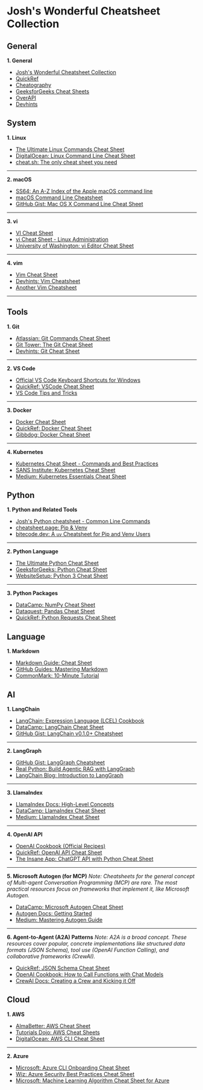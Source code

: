 # Josh's Wonderful Cheatsheet Collection

## General
**1. General**

  - [Josh's Wonderful Cheatsheet Collection](https://github.com/JoshuaChen42/cheatsheets/blob/main/collection.md)
  - [QuickRef](https://quickref.me)
  - [Cheatography](https://cheatography.com)
  - [GeeksforGeeks Cheat Sheets](https://www.google.com/search?q=https://www.geeksforgeeks.org/cheat-sheets/)
  - [OverAPI](https://overapi.com/)
  - [Devhints](https://devhints.io/)

## System
**1. Linux**

  - [The Ultimate Linux Commands Cheat Sheet](https://www.google.com/search?q=https://linuxhandbook.com/linux-commands-cheat-sheet/)
  - [DigitalOcean: Linux Command Line Cheat Sheet](https://www.google.com/search?q=https://www.digitalocean.com/community/cheatsheets/linux-command-line-cheat-sheet)
  - [cheat.sh: The only cheat sheet you need](https://cheat.sh/)

-----

**2. macOS**

  - [SS64: An A-Z Index of the Apple macOS command line](https://ss64.com/osx/)
  - [macOS Command Line Cheatsheet](https://www.google.com/search?q=https://mac.install.guide/command-line/cheatsheet.html)
  - [GitHub Gist: Mac OS X Command Line Cheat Sheet](https://gist.github.com/kevin-smets/8568070)

-----

**3. vi**

  - [VI Cheat Sheet](https://www.cs.colostate.edu/helpdocs/vi.html)
  - [vi Cheat Sheet - Linux Administration](http://www.linux-admins.net/2011/01/vi-cheat-sheet.html)
  - [University of Washington: vi Editor Cheat Sheet](https://www.google.com/search?q=https://itconnect.uw.edu/learn/workshops/online-tutorials/vi-text-editor-tutorial/vi-cheat-sheet-2/)

-----

**4. vim**

  - [Vim Cheat Sheet](https://vim.rtorr.com/)
  - [Devhints: Vim Cheatsheet](https://devhints.io/vim)
  - [Another Vim Cheatsheet](https://www.google.com/search?q=https://www.catswhocode.com/blog/100-vim-commands-every-programmer-should-know-2)

-----

## Tools
**1. Git**

  - [Atlassian: Git Commands Cheat Sheet](https://www.atlassian.com/git/tutorials/atlassian-git-cheatsheet)
  - [Git Tower: The Git Cheat Sheet](https://www.google.com/search?q=https://www.git-tower.com/learn/git/cheat-sheet)
  - [Devhints: Git Cheat Sheet](https://www.google.com/search?q=https://devhints.io/git)

-----

**2. VS Code**

  - [Official VS Code Keyboard Shortcuts for Windows](https://code.visualstudio.com/shortcuts/keyboard-shortcuts-windows.pdf)
  - [QuickRef: VSCode Cheat Sheet](https://quickref.me/vscode.html)
  - [VS Code Tips and Tricks](https://code.visualstudio.com/docs/getstarted/tips-and-tricks)

-----

**3. Docker**

  - [Docker Cheat Sheet](https://docs.docker.com/get-started/docker_cheatsheet.pdf)
  - [QuickRef: Docker Cheat Sheet](https://quickref.me/docker.html)
  - [Gibbdog: Docker Cheat Sheet](https://www.google.com/search?q=https://www.docker.com/sites/default/files/d8/2019-09/docker-cheat-sheet.pdf)

-----

**4. Kubernetes**

  - [Kubernetes Cheat Sheet - Commands and Best Practices](https://spacelift.io/blog/kubernetes-cheat-sheet)
  - [SANS Institute: Kubernetes Cheat Sheet](https://www.sans.org/posters/kubernetes-cheat-sheet/)
  - [Medium: Kubernetes Essentials Cheat Sheet](https://medium.com/@yahya.mlaouhi/kubernetes-essentials-cheat-sheet-for-beginners-and-pros-44916273d778)

## Python
**1. Python and Related Tools**

  - [Josh's Python cheatsheet - Common Line Commands](https://github.com/JoshuaChen42/cheatsheets/blob/main/python/cli-commands.md)
  - [cheatsheet.page: Pip & Venv](https://www.google.com/search?q=https://cheatsheet.page/python/pip-venv/)
  - [bitecode.dev: A `uv` Cheatsheet for Pip and Venv Users](https://www.google.com/search?q=%5Bhttps://www.bitecode.dev/p/uv-the-new-king-of-python-packaging%5D\(https://www.bitecode.dev/p/uv-the-new-king-of-python-packaging\))

-----

**2. Python Language**

  - [The Ultimate Python Cheat Sheet](https://www.pythoncheatsheet.org/)
  - [GeeksforGeeks: Python Cheat Sheet](https://www.google.com/search?q=https://www.geeksforgeeks.org/python-cheatsheet/)
  - [WebsiteSetup: Python 3 Cheat Sheet](https://www.google.com/search?q=https://www.websitehostingrating.com/python-cheat-sheet/)

-----

**3. Python Packages**

  - [DataCamp: NumPy Cheat Sheet](https://www.datacamp.com/cheat-sheet/numpy-cheat-sheet-data-analysis-in-python)
  - [Dataquest: Pandas Cheat Sheet](https://www.dataquest.io/blog/pandas-cheat-sheet/)
  - [QuickRef: Python Requests Cheat Sheet](https://www.google.com/search?q=https://quickref.me/requests)

## Language
**1. Markdown**

  - [Markdown Guide: Cheat Sheet](https://www.markdownguide.org/cheat-sheet/)
  - [GitHub Guides: Mastering Markdown](https://guides.github.com/features/mastering-markdown/)
  - [CommonMark: 10-Minute Tutorial](https://commonmark.org/help/)

## AI
**1. LangChain**

  - [LangChain: Expression Language (LCEL) Cookbook](https://www.google.com/search?q=https://python.langchain.com/docs/expression_language/cookbook/)
  - [DataCamp: LangChain Cheat Sheet](https://www.google.com/search?q=https://www.datacamp.com/cheat-sheet/langchain-cheat-sheet)
  - [GitHub Gist: LangChain v0.1.0+ Cheatsheet](https://www.google.com/search?q=https://gist.github.com/gdp-llm/4521192994e4344f653f2022416b71b8)

-----

**2. LangGraph**

  - [GitHub Gist: LangGraph Cheatsheet](https://gist.github.com/razhangwei/631a799e6bd69b26ce9c118c624cd80d)
  - [Real Python: Build Agentic RAG with LangGraph](https://realpython.com/langgraph-python/)
  - [LangChain Blog: Introduction to LangGraph](https://blog.langchain.dev/langgraph-multi-agent-workflows/)

-----

**3. LlamaIndex**

  - [LlamaIndex Docs: High-Level Concepts](https://www.google.com/search?q=https://docs.llamaindex.ai/en/stable/getting_started/high_level_concepts.html)
  - [DataCamp: LlamaIndex Cheat Sheet](https://www.google.com/search?q=https://www.datacamp.com/cheat-sheet/llamaindex-cheat-sheet)
  - [Medium: LlamaIndex Cheat Sheet](https://www.google.com/search?q=https://medium.com/%40srinivas.kcr/llamaindex-cheat-sheet-375137583a45)

-----

**4. OpenAI API**

  - [OpenAI Cookbook (Official Recipes)](https://cookbook.openai.com/)
  - [QuickRef: OpenAI API Cheat Sheet](https://www.google.com/search?q=https://quickref.me/openai-api)
  - [The Insane App: ChatGPT API with Python Cheat Sheet](https://www.google.com/search?q=https://www.theinsaneapp.com/2023/04/openai-chatgpt-api-cheat-sheet.html)

-----

**5. Microsoft Autogen (for MCP)**
*Note: Cheatsheets for the general concept of Multi-agent Conversation Programming (MCP) are rare. The most practical resources focus on frameworks that implement it, like Microsoft Autogen.*

  - [DataCamp: Microsoft Autogen Cheat Sheet](https://www.google.com/search?q=https://www.datacamp.com/cheat-sheet/autogen-cheat-sheet)
  - [Autogen Docs: Getting Started](https://www.google.com/search?q=https://microsoft.github.io/autogen/docs/getting-started/)
  - [Medium: Mastering Autogen Guide](https://www.google.com/search?q=https://medium.com/%40konfuzio/mastering-autogen-a-comprehensive-guide-to-multi-agent-conversations-385a47348988)

-----

**6. Agent-to-Agent (A2A) Patterns**
*Note: A2A is a broad concept. These resources cover popular, concrete implementations like structured data formats (JSON Schema), tool use (OpenAI Function Calling), and collaborative frameworks (CrewAI).*

  - [QuickRef: JSON Schema Cheat Sheet](https://www.google.com/search?q=https://quickref.me/json-schema.html)
  - [OpenAI Cookbook: How to Call Functions with Chat Models](https://cookbook.openai.com/examples/how_to_call_functions_with_chat_models)
  - [CrewAI Docs: Creating a Crew and Kicking it Off](https://www.google.com/search?q=https://docs.crewai.com/how-to/creating-a-crew-and-kick-it-off/)

## Cloud
**1. AWS**

  - [AlmaBetter: AWS Cheat Sheet](https://www.almabetter.com/bytes/cheat-sheet/aws)
  - [Tutorials Dojo: AWS Cheat Sheets](https://tutorialsdojo.com/aws-cheat-sheets/)
  - [DigitalOcean: AWS CLI Cheat Sheet](https://www.google.com/search?q=https://www.digitalocean.com/community/cheatsheets/aws-cli-cheat-sheet)

-----

**2. Azure**

  - [Microsoft: Azure CLI Onboarding Cheat Sheet](https://learn.microsoft.com/en-us/cli/azure/cheat-sheet-onboarding?view=azure-cli-latest)
  - [Wiz: Azure Security Best Practices Cheat Sheet](https://www.wiz.io/lp/azure-security-best-practices-cheat-sheet)
  - [Microsoft: Machine Learning Algorithm Cheat Sheet for Azure](https://learn.microsoft.com/en-us/azure/machine-learning/algorithm-cheat-sheet?view=azureml-api-1)